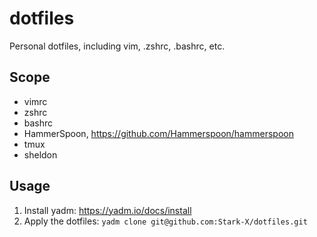 # dotfiles

Personal dotfiles, including vim, .zshrc, .bashrc, etc.

## Scope

- vimrc
- zshrc
- bashrc
- HammerSpoon, <https://github.com/Hammerspoon/hammerspoon>
- tmux
- sheldon

## Usage

1. Install yadm: https://yadm.io/docs/install
2. Apply the dotfiles: `yadm clone git@github.com:Stark-X/dotfiles.git`
